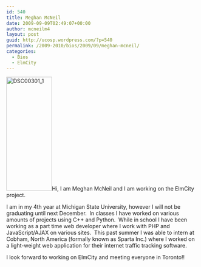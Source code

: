 ```yaml
---
id: 540
title: Meghan McNeil
date: 2009-09-09T02:49:07+00:00
author: mcneilm4
layout: post
guid: http://ucosp.wordpress.com/?p=540
permalink: /2009-2010/bios/2009/09/meghan-mcneil/
categories:
  - Bios
  - ElmCity
---
```

<img class="alignleft size-medium wp-image-550" title="DSC00301_1" src="http://ucosp.files.wordpress.com/2009/09/dsc00301_12.jpg?w=120" alt="DSC00301_1" width="120" height="300" srcset="http://ucosp.ca/wp-content/uploads/2009/09/dsc00301_12.jpg 554w, http://ucosp.ca/wp-content/uploads/2009/09/dsc00301_12-120x300.jpg 120w, http://ucosp.ca/wp-content/uploads/2009/09/dsc00301_12-409x1024.jpg 409w" sizes="(max-width: 120px) 100vw, 120px" />Hi, I am Meghan McNeil and I am working on the ElmCity project.

I am in my 4th year at Michigan State University, however I will not be graduating until next December.  In classes I have worked on various amounts of projects using C++ and Python.  While in school I have been working as a part time web developer where I work with PHP and JavaScript/AJAX on various sites.  This past summer I was able to intern at Cobham, North America (formally known as Sparta Inc.) where I worked on a light-weight web application for their internet traffic tracking software.

I look forward to working on ElmCity and meeting everyone in Toronto!!
